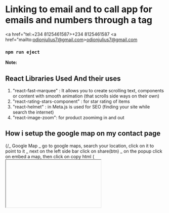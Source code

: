 # Linking to email and to call app for emails and numbers through a tag

<a href="tel:+234 8125461587>+234 8125461587</a>
<a href="mailto:odionjulius7@gmail.com>odionjulius7@gmail.com</a>

### `npm run eject`

**Note:**

## React Libraries Used And their uses

1. "react-fast-marquee" : It allows you to create scrolling text, components or content with smooth animation (that scrolls side ways on their own)
2. "react-rating-stars-component" : for star rating of items
3. "react-helmet" : in Meta.js is used for SEO (finding your site while search the internet)
4. "react-image-zoom": for product zoomimg in and out

## How i setup the google map on my contact page

{/_ Google Map
_ go to google maps, search your location, click on it to point to it
_ next on the left side bar click on share(btn)
_ on the popup click on embed a map, then click on copy html (<iframe />)
_ change allowfullscreen="" to allowFullScreen=""
_/}

## Check out how to set number input min and max count,

<input type="number" name="" min={1} max={10/> /_it won't go below 1 and above 10_/
